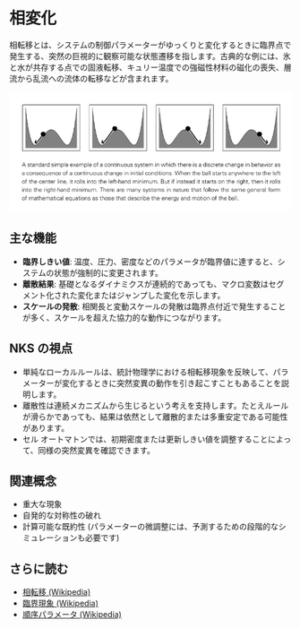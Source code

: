 # 相変化

相転移とは、システムの制御パラメーターがゆっくりと変化するときに臨界点で発生する、突然の巨視的に観察可能な状態遷移を指します。古典的な例には、氷と水が共存する点での固液転移、キュリー温度での強磁性材料の磁化の喪失、層流から乱流への流体の転移などが含まれます。

![代替テキスト](../../images/phase-transition/image.png)

## 主な機能
- **臨界しきい値**: 温度、圧力、密度などのパラメータが臨界値に達すると、システムの状態が強制的に変更されます。
- **離散結果**: 基礎となるダイナミクスが連続的であっても、マクロ変数はセグメント化された変化またはジャンプした変化を示します。
- **スケールの発散**: 相関長と変動スケールの発散は臨界点付近で発生することが多く、スケールを超えた協力的な動作につながります。

## NKS の視点
- 単純なローカルルールは、統計物理学における相転移現象を反映して、パラメーターが変化するときに突然変異の動作を引き起こすこともあることを説明します。
- 離散性は連続メカニズムから生じるという考えを支持します。たとえルールが滑らかであっても、結果は依然として離散的または多重安定である可能性があります。
- セル オートマトンでは、初期密度または更新しきい値を調整することによって、同様の突然変異を確認できます。

## 関連概念
- 重大な現象
- 自発的な対称性の破れ
- 計算可能な既約性 (パラメーターの微調整には、予測するための段階的なシミュレーションも必要です)

## さらに読む
- [相転移 (Wikipedia)](https://en.wikipedia.org/wiki/Phase_transition)
- [臨界現象 (Wikipedia)](https://en.wikipedia.org/wiki/Critical_phenomena)
- [順序パラメータ (Wikipedia)](https://en.wikipedia.org/wiki/Order_parameter)